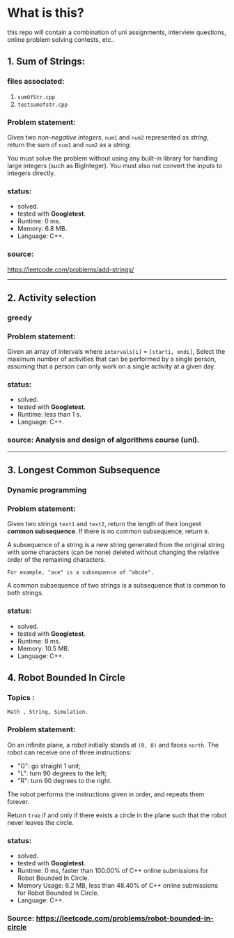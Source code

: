 # What is this?

this repo will contain a combination of uni assignments, interview questions, online problem solving contests, etc..

## 1. Sum of Strings:

### files associated:
1. `sumOfStr.cpp`
2. `testsumofstr.cpp`

### Problem statement:
Given two *non-negative integers*, `num1` and `num2` represented as *string*, return the sum of `num1` and `num2` as a *string*.

You must solve the problem without using any built-in library for handling large integers (such as BigInteger). You must also not convert the inputs to integers directly.

### status:
- solved.
- tested with **Googletest**.
- Runtime: 0 ms.
- Memory: 6.8 MB.
- Language: C++.

### source:
https://leetcode.com/problems/add-strings/

-------------------
## 2. Activity selection
### greedy
### Problem statement:
Given an array of intervals where `intervals[i]` = `[starti, endi]`, Select the maximum number of activities that can be performed by a single person, assuming that a person can only work on a single activity at a given day.

### status:
- solved.
- tested with **Googletest**.
- Runtime: less than 1 s.
- Language: C++.
### source: Analysis and design of algorithms course (uni).
--------------------
## 3. Longest Common Subsequence
### Dynamic programming
### Problem statement:
Given two strings `text1` and `text2`, return the length of their longest **common subsequence**. If there is no common subsequence, return `0`.

A subsequence of a string is a new string generated from the original string with some characters (can be none) deleted without changing the relative order of the remaining characters.

    For example, "ace" is a subsequence of "abcde".

A common subsequence of two strings is a subsequence that is common to both strings.

### status:
- solved.
- tested with **Googletest**.
- Runtime: 8 ms.
- Memory: 10.5 MB.
- Language: C++.

## 4. Robot Bounded In Circle
### Topics :  
    Math , String, Simulation.     
### Problem statement:
On an infinite plane, a robot initially stands at `(0, 0)` and faces `north`. The robot can receive one of three instructions:

*    "G": go straight 1 unit;
*    "L": turn 90 degrees to the left;
*    "R": turn 90 degrees to the right.

The robot performs the instructions given in order, and repeats them forever.

Return `true` if and only if there exists a circle in the plane such that the robot never leaves the circle.

### status:
- solved.
- tested with **Googletest**.
- Runtime: 0 ms, faster than 100.00% of C++ online submissions for Robot Bounded In Circle.
- Memory Usage: 6.2 MB, less than 48.40% of C++ online submissions for Robot Bounded In Circle.
- Language: C++.

### Source: https://leetcode.com/problems/robot-bounded-in-circle